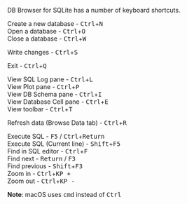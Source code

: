 DB Browser for SQLite has a number of keyboard shortcuts.  

Create a new database - <kbd>Ctrl</kbd>+<kbd>N</kbd>  
Open a database - <kbd>Ctrl</kbd>+<kbd>O</kbd>  
Close a database - <kbd>Ctrl</kbd>+<kbd>W</kbd>

Write changes - <kbd>Ctrl</kbd>+<kbd>S</kbd>

Exit - <kbd>Ctrl</kbd>+<kbd>Q</kbd>

View SQL Log pane - <kbd>Ctrl</kbd>+<kbd>L</kbd>  
View Plot pane - <kbd>Ctrl</kbd>+<kbd>P</kbd>  
View DB Schema pane - <kbd>Ctrl</kbd>+<kbd>I</kbd>  
View Database Cell pane - <kbd>Ctrl</kbd>+<kbd>E</kbd>  
View toolbar - <kbd>Ctrl</kbd>+<kbd>T</kbd>

Refresh data (Browse Data tab) - <kbd>Ctrl</kbd>+<kbd>R</kbd>

Execute SQL - <kbd>F5</kbd> / <kbd>Ctrl</kbd>+<kbd>Return</kbd>  
Execute SQL (Current line) - <kbd>Shift</kbd>+<kbd>F5</kbd>  
Find in SQL editor - <kbd>Ctrl</kbd>+<kbd>F</kbd>  
Find next - <kbd>Return</kbd> / <kbd>F3</kbd>  
Find previous - <kbd>Shift</kbd>+<kbd>F3</kbd>  
Zoom in - <kbd>Ctrl</kbd>+<kbd>KP +</kbd>  
Zoom out - <kbd>Ctrl</kbd>+<kbd>KP -</kbd>  

**Note**: macOS uses <kbd>cmd</kbd> instead of <kbd>Ctrl</kbd>
